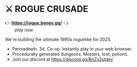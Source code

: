
# ⚔️ ROGUE CRUSADE

👉 **https://rogue.benev.gg/** 👈  
&nbsp; &nbsp; &nbsp; &nbsp; *play now*

We're building the ultimate 1990s roguelike for 2025.

- Permadeath. 3d. Co-op. Instantly play in your web browser.
- Procedurally generated dungeons. Mosters, loot, potions.
- Join our discord at https://discord.gg/BnZx2utdev

